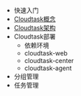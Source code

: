 - 快速入门
- [Cloudtask概念](intro.md)
- [Cloudtask架构](architecture.md)
- Cloudtask部署
  - 依赖环境
  - cloudtask-web
  - cloudtask-center
  - cloudtask-agent
- 分组管理
- 任务管理

